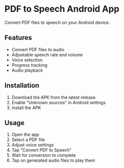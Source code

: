 # PDF to Speech Android App

Convert PDF files to speech on your Android device.

## Features
- Convert PDF files to audio
- Adjustable speech rate and volume
- Voice selection
- Progress tracking
- Audio playback

## Installation
1. Download the APK from the latest release
2. Enable "Unknown sources" in Android settings
3. Install the APK

## Usage
1. Open the app
2. Select a PDF file
3. Adjust voice settings
4. Tap "Convert PDF to Speech"
5. Wait for conversion to complete
6. Tap on generated audio files to play them
